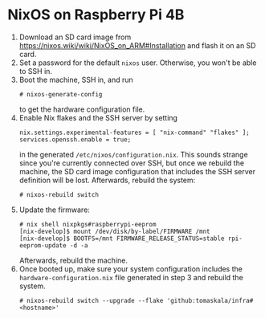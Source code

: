 # NixOS on Raspberry Pi 4B

1. Download an SD card image from 
   <https://nixos.wiki/wiki/NixOS_on_ARM#Installation> and flash it on an SD 
   card.
2. Set a password for the default `nixos` user. Otherwise, you won't be able to 
   SSH in.
3. Boot the machine, SSH in, and run
   ```
   # nixos-generate-config
   ```
   to get the hardware configuration file.
4. Enable Nix flakes and the SSH server by setting
   ```
   nix.settings.experimental-features = [ "nix-command" "flakes" ];
   services.openssh.enable = true;
   ```
   in the generated `/etc/nixos/configuration.nix`. This sounds strange since 
   you're currently connected over SSH, but once we rebuild the machine, the 
   SD card image configuration that includes the SSH server definition will be 
   lost. Afterwards, rebuild the system:
   ```
   # nixos-rebuild switch
   ```
5. Update the firmware:
   ```
   # nix shell nixpkgs#raspberrypi-eeprom
   [nix-develop]$ mount /dev/disk/by-label/FIRMWARE /mnt
   [nix-develop]$ BOOTFS=/mnt FIRMWARE_RELEASE_STATUS=stable rpi-eeprom-update -d -a
   ```
   Afterwards, rebuild the machine.
6. Once booted up, make sure your system configuration includes the 
   `hardware-configuration.nix` file generated in step 3 and rebuild the 
   system.
   ```
   # nixos-rebuild switch --upgrade --flake 'github:tomaskala/infra#<hostname>'
   ```
